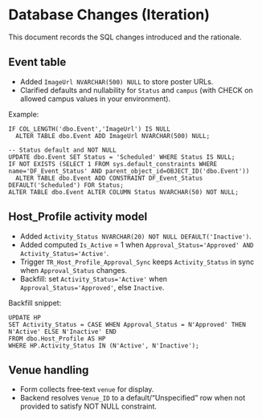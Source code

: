 # Database Changes (Iteration)

This document records the SQL changes introduced and the rationale.

## Event table
- Added `ImageUrl NVARCHAR(500) NULL` to store poster URLs.
- Clarified defaults and nullability for `Status` and `campus` (with CHECK on allowed campus values in your environment).

Example:
```
IF COL_LENGTH('dbo.Event','ImageUrl') IS NULL
  ALTER TABLE dbo.Event ADD ImageUrl NVARCHAR(500) NULL;

-- Status default and NOT NULL
UPDATE dbo.Event SET Status = 'Scheduled' WHERE Status IS NULL;
IF NOT EXISTS (SELECT 1 FROM sys.default_constraints WHERE name='DF_Event_Status' AND parent_object_id=OBJECT_ID('dbo.Event'))
  ALTER TABLE dbo.Event ADD CONSTRAINT DF_Event_Status DEFAULT('Scheduled') FOR Status;
ALTER TABLE dbo.Event ALTER COLUMN Status NVARCHAR(50) NOT NULL;
```

## Host_Profile activity model
- Added `Activity_Status NVARCHAR(20) NOT NULL DEFAULT('Inactive')`.
- Added computed `Is_Active` = 1 when `Approval_Status='Approved' AND Activity_Status='Active'`.
- Trigger `TR_Host_Profile_Approval_Sync` keeps `Activity_Status` in sync when `Approval_Status` changes.
- Backfill: set `Activity_Status='Active'` when `Approval_Status='Approved'`, else `Inactive`.

Backfill snippet:
```
UPDATE HP
SET Activity_Status = CASE WHEN Approval_Status = N'Approved' THEN N'Active' ELSE N'Inactive' END
FROM dbo.Host_Profile AS HP
WHERE HP.Activity_Status IN (N'Active', N'Inactive');
```

## Venue handling
- Form collects free‑text `venue` for display.
- Backend resolves `Venue_ID` to a default/“Unspecified” row when not provided to satisfy NOT NULL constraint.

